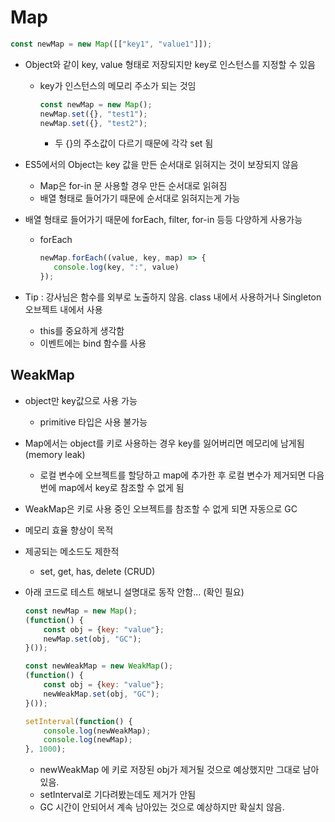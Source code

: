 # Map

```javascript
const newMap = new Map([["key1", "value1"]]);
```

* Object와 같이 key, value 형태로 저장되지만 key로 인스턴스를 지정할 수 있음

  * key가 인스턴스의 메모리 주소가 되는 것임

    ```javascript
    const newMap = new Map();
    newMap.set({}, "test1");
    newMap.set({}, "test2");
    ```

    * 두 {}의 주소값이 다르기 때문에 각각 set 됨

* ES5에서의 Object는 key 값을 만든 순서대로 읽혀지는 것이 보장되지 않음

  * Map은 for-in 문 사용할 경우 만든 순서대로 읽혀짐
  * 배열 형태로 들어가기 때문에 순서대로 읽혀지는게 가능

* 배열 형태로 들어가기 때문에 forEach, filter, for-in 등등 다양하게 사용가능

  * forEach

    ```javascript
    newMap.forEach((value, key, map) => {
       console.log(key, ":", value) 
    });
    ```

* Tip : 강사님은 함수를 외부로 노출하지 않음. class 내에서 사용하거나 Singleton 오브젝트 내에서 사용

  * this를 중요하게 생각함
  * 이벤트에는 bind 함수를 사용



## WeakMap

* object만 key값으로 사용 가능

  * primitive 타입은 사용 불가능

* Map에서는 object를 키로 사용하는 경우 key를 잃어버리면 메모리에 남게됨 (memory leak)

  * 로컬 변수에 오브젝트를 할당하고 map에 추가한 후 로컬 변수가 제거되면 다음번에 map에서 key로 참조할 수 없게 됨

* WeakMap은 키로 사용 중인 오브젝트를 참조할 수 없게 되면 자동으로 GC

* 메모리 효율 향상이 목적

* 제공되는 메소드도 제한적

  * set, get, has, delete (CRUD)

* 아래 코드로 테스트 해보니 설명대로 동작 안함... (확인 필요)

  ```javascript
  const newMap = new Map();
  (function() {
      const obj = {key: "value"};
      newMap.set(obj, "GC");
  }());
  
  const newWeakMap = new WeakMap();
  (function() {
      const obj = {key: "value"};
      newWeakMap.set(obj, "GC");
  }());
  
  setInterval(function() {
      console.log(newWeakMap);
      console.log(newMap);
  }, 1000);
  ```

  * newWeakMap 에 키로 저장된 obj가 제거될 것으로 예상했지만 그대로 남아있음.
  * setInterval로 기다려봤는데도 제거가 안됨
  * GC 시간이 안되어서 계속 남아있는 것으로 예상하지만 확실치 않음.


